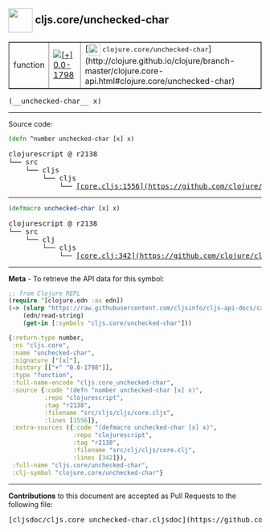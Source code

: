 ## <img width="48px" valign="middle" src="http://i.imgur.com/Hi20huC.png"> cljs.core/unchecked-char

 <table border="1">
<tr>

<td>function</td>
<td><a href="https://github.com/cljsinfo/cljs-api-docs/tree/0.0-1798"><img valign="middle" alt="[+] 0.0-1798" src="https://img.shields.io/badge/+-0.0--1798-lightgrey.svg"></a> </td>
<td>
[<img height="24px" valign="middle" src="http://i.imgur.com/1GjPKvB.png"> <samp>clojure.core/unchecked-char</samp>](http://clojure.github.io/clojure/branch-master/clojure.core-api.html#clojure.core/unchecked-char)
</td>
</tr>
</table>

 <samp>
(__unchecked-char__ x)<br>
</samp>

---





Source code:

```clj
(defn ^number unchecked-char [x] x)
```

 <pre>
clojurescript @ r2138
└── src
    └── cljs
        └── cljs
            └── <ins>[core.cljs:1556](https://github.com/clojure/clojurescript/blob/r2138/src/cljs/cljs/core.cljs#L1556)</ins>
</pre>


---

```clj
(defmacro unchecked-char [x] x)
```

 <pre>
clojurescript @ r2138
└── src
    └── clj
        └── cljs
            └── <ins>[core.clj:342](https://github.com/clojure/clojurescript/blob/r2138/src/clj/cljs/core.clj#L342)</ins>
</pre>

---

__Meta__ - To retrieve the API data for this symbol:

```clj
;; from Clojure REPL
(require '[clojure.edn :as edn])
(-> (slurp "https://raw.githubusercontent.com/cljsinfo/cljs-api-docs/catalog/cljs-api.edn")
    (edn/read-string)
    (get-in [:symbols "cljs.core/unchecked-char"]))
```

```clj
{:return-type number,
 :ns "cljs.core",
 :name "unchecked-char",
 :signature ["[x]"],
 :history [["+" "0.0-1798"]],
 :type "function",
 :full-name-encode "cljs.core_unchecked-char",
 :source {:code "(defn ^number unchecked-char [x] x)",
          :repo "clojurescript",
          :tag "r2138",
          :filename "src/cljs/cljs/core.cljs",
          :lines [1556]},
 :extra-sources ({:code "(defmacro unchecked-char [x] x)",
                  :repo "clojurescript",
                  :tag "r2138",
                  :filename "src/clj/cljs/core.clj",
                  :lines [342]}),
 :full-name "cljs.core/unchecked-char",
 :clj-symbol "clojure.core/unchecked-char"}

```

---

__Contributions__ to this document are accepted as Pull Requests to the following file:

 <pre>
[cljsdoc/cljs.core_unchecked-char.cljsdoc](https://github.com/cljsinfo/cljs-api-docs/blob/master/cljsdoc/cljs.core_unchecked-char.cljsdoc)
</pre>


